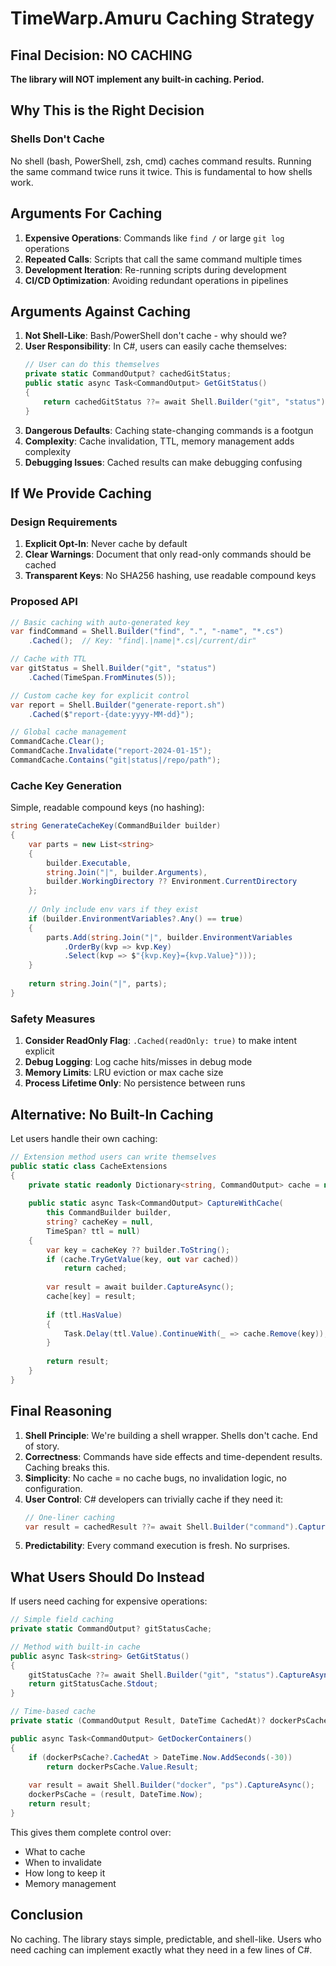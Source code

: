 # TimeWarp.Amuru Caching Strategy

## Final Decision: NO CACHING

**The library will NOT implement any built-in caching. Period.**

## Why This is the Right Decision

### Shells Don't Cache
No shell (bash, PowerShell, zsh, cmd) caches command results. Running the same command twice runs it twice. This is fundamental to how shells work.

## Arguments For Caching

1. **Expensive Operations**: Commands like `find /` or large `git log` operations
2. **Repeated Calls**: Scripts that call the same command multiple times
3. **Development Iteration**: Re-running scripts during development
4. **CI/CD Optimization**: Avoiding redundant operations in pipelines

## Arguments Against Caching

1. **Not Shell-Like**: Bash/PowerShell don't cache - why should we?
2. **User Responsibility**: In C#, users can easily cache themselves:
   ```csharp
   // User can do this themselves
   private static CommandOutput? cachedGitStatus;
   public static async Task<CommandOutput> GetGitStatus()
   {
       return cachedGitStatus ??= await Shell.Builder("git", "status").CaptureAsync();
   }
   ```
3. **Dangerous Defaults**: Caching state-changing commands is a footgun
4. **Complexity**: Cache invalidation, TTL, memory management adds complexity
5. **Debugging Issues**: Cached results can make debugging confusing

## If We Provide Caching

### Design Requirements

1. **Explicit Opt-In**: Never cache by default
2. **Clear Warnings**: Document that only read-only commands should be cached
3. **Transparent Keys**: No SHA256 hashing, use readable compound keys

### Proposed API

```csharp
// Basic caching with auto-generated key
var findCommand = Shell.Builder("find", ".", "-name", "*.cs")
    .Cached();  // Key: "find|.|name|*.cs|/current/dir"

// Cache with TTL
var gitStatus = Shell.Builder("git", "status")
    .Cached(TimeSpan.FromMinutes(5));

// Custom cache key for explicit control
var report = Shell.Builder("generate-report.sh")
    .Cached($"report-{date:yyyy-MM-dd}");

// Global cache management
CommandCache.Clear();
CommandCache.Invalidate("report-2024-01-15");
CommandCache.Contains("git|status|/repo/path");
```

### Cache Key Generation

Simple, readable compound keys (no hashing):
```csharp
string GenerateCacheKey(CommandBuilder builder)
{
    var parts = new List<string>
    {
        builder.Executable,
        string.Join("|", builder.Arguments),
        builder.WorkingDirectory ?? Environment.CurrentDirectory
    };
    
    // Only include env vars if they exist
    if (builder.EnvironmentVariables?.Any() == true)
    {
        parts.Add(string.Join("|", builder.EnvironmentVariables
            .OrderBy(kvp => kvp.Key)
            .Select(kvp => $"{kvp.Key}={kvp.Value}")));
    }
    
    return string.Join("|", parts);
}
```

### Safety Measures

1. **Consider ReadOnly Flag**: `.Cached(readOnly: true)` to make intent explicit
2. **Debug Logging**: Log cache hits/misses in debug mode
3. **Memory Limits**: LRU eviction or max cache size
4. **Process Lifetime Only**: No persistence between runs

## Alternative: No Built-In Caching

Let users handle their own caching:

```csharp
// Extension method users can write themselves
public static class CacheExtensions
{
    private static readonly Dictionary<string, CommandOutput> cache = new();
    
    public static async Task<CommandOutput> CaptureWithCache(
        this CommandBuilder builder, 
        string? cacheKey = null,
        TimeSpan? ttl = null)
    {
        var key = cacheKey ?? builder.ToString();
        if (cache.TryGetValue(key, out var cached))
            return cached;
            
        var result = await builder.CaptureAsync();
        cache[key] = result;
        
        if (ttl.HasValue)
        {
            Task.Delay(ttl.Value).ContinueWith(_ => cache.Remove(key));
        }
        
        return result;
    }
}
```

## Final Reasoning

1. **Shell Principle**: We're building a shell wrapper. Shells don't cache. End of story.
2. **Correctness**: Commands have side effects and time-dependent results. Caching breaks this.
3. **Simplicity**: No cache = no cache bugs, no invalidation logic, no configuration.
4. **User Control**: C# developers can trivially cache if they need it:
   ```csharp
   // One-liner caching
   var result = cachedResult ??= await Shell.Builder("command").CaptureAsync();
   ```
5. **Predictability**: Every command execution is fresh. No surprises.

## What Users Should Do Instead

If users need caching for expensive operations:

```csharp
// Simple field caching
private static CommandOutput? gitStatusCache;

// Method with built-in cache
public async Task<string> GetGitStatus()
{
    gitStatusCache ??= await Shell.Builder("git", "status").CaptureAsync();
    return gitStatusCache.Stdout;
}

// Time-based cache
private static (CommandOutput Result, DateTime CachedAt)? dockerPsCache;

public async Task<CommandOutput> GetDockerContainers()
{
    if (dockerPsCache?.CachedAt > DateTime.Now.AddSeconds(-30))
        return dockerPsCache.Value.Result;
    
    var result = await Shell.Builder("docker", "ps").CaptureAsync();
    dockerPsCache = (result, DateTime.Now);
    return result;
}
```

This gives them complete control over:
- What to cache
- When to invalidate
- How long to keep it
- Memory management

## Conclusion

No caching. The library stays simple, predictable, and shell-like. Users who need caching can implement exactly what they need in a few lines of C#.